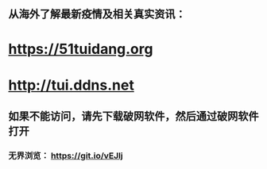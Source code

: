 ## 从海外了解最新疫情及相关真实资讯：
<h1><a href='https://51tuidang.org/?from=51t'>https://51tuidang.org</a></h1>

<h1><a href='http://tui.ddns.net/sars?from=51t'>http://tui.ddns.net</a></h1>

## 如果不能访问，请先下载破网软件，然后通过破网软件打开
### 无界浏览： https://git.io/vEJlj

